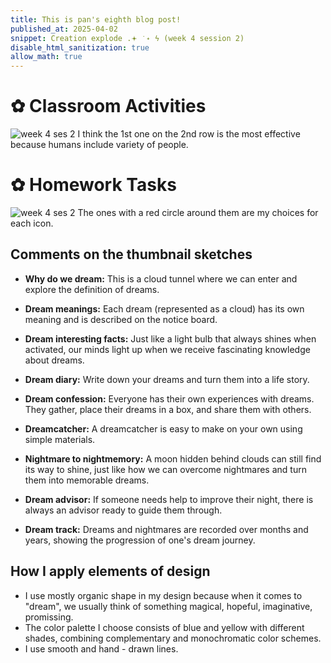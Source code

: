 ```yaml
---
title: This is pan's eighth blog post!
published_at: 2025-04-02
snippet: Creation explode .𖥔 ݁ ˖ ϟ (week 4 session 2)
disable_html_sanitization: true
allow_math: true
---
```


# ✿ Classroom Activities
![week 4 ses 2](classroomactivities/week4ses2.JPG)
I think the 1st one on the 2nd row is the most effective because humans include variety of people.

# ✿ Homework Tasks
![week 4 ses 2](homeworktasks/week4ses2icon.png)
The ones with a red circle around them are my choices for each icon.

## Comments on the thumbnail sketches
- **Why do we dream:**
This is a cloud tunnel where we can enter and explore the definition of dreams.

- **Dream meanings:**
Each dream (represented as a cloud) has its own meaning and is described on the notice board.

- **Dream interesting facts:**
Just like a light bulb that always shines when activated, our minds light up when we receive fascinating knowledge about dreams.

- **Dream diary:**
Write down your dreams and turn them into a life story.

- **Dream confession:**
Everyone has their own experiences with dreams. They gather, place their dreams in a box, and share them with others.

- **Dreamcatcher:**
A dreamcatcher is easy to make on your own using simple materials.

- **Nightmare to nightmemory:**
A moon hidden behind clouds can still find its way to shine, just like how we can overcome nightmares and turn them into memorable dreams.

- **Dream advisor:**
If someone needs help to improve their night, there is always an advisor ready to guide them through.

- **Dream track:**
Dreams and nightmares are recorded over months and years, showing the progression of one's dream journey.

## How I apply elements of design

- I use mostly organic shape in my design because when it comes to "dream", we usually think of something magical, hopeful, imaginative, promissing.
- The color palette I choose consists of blue and yellow with different shades, combining complementary and monochromatic color schemes.
- I use smooth and hand - drawn lines.









